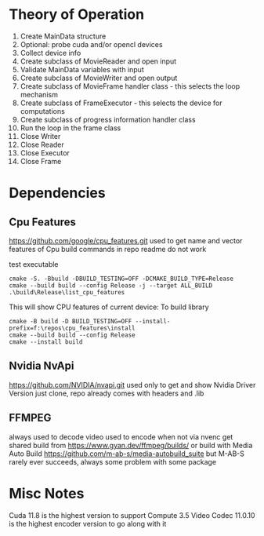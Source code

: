 # Theory of Operation

1. Create MainData structure
1. Optional: probe cuda and/or opencl devices
1. Collect device info
1. Create subclass of MovieReader and open input
1. Validate MainData variables with input
1. Create subclass of MovieWriter and open output
1. Create subclass of MovieFrame handler class - this selects the loop mechanism
1. Create subclass of FrameExecutor - this selects the device for computations
1. Create subclass of progress information handler class
1. Run the loop in the frame class
1. Close Writer
1. Close Reader
1. Close Executor
1. Close Frame

# Dependencies

## Cpu Features
https://github.com/google/cpu_features.git
used to get name and vector features of Cpu
build commands in repo readme do not work

test executable
```
cmake -S. -Bbuild -DBUILD_TESTING=OFF -DCMAKE_BUILD_TYPE=Release
cmake --build build --config Release -j --target ALL_BUILD
.\build\Release\list_cpu_features
```

This will show CPU features of current device:
To build library
```
cmake -B build -D BUILD_TESTING=OFF --install-prefix=f:\repos\cpu_features\install
cmake --build build --config Release
cmake --install build
```

## Nvidia NvApi
https://github.com/NVIDIA/nvapi.git
used only to get and show Nvidia Driver Version
just clone, repo already comes with headers and .lib

## FFMPEG
always used to decode video
used to encode when not via nvenc
get shared build from https://www.gyan.dev/ffmpeg/builds/
or build with Media Auto Build https://github.com/m-ab-s/media-autobuild_suite
but M-AB-S rarely ever succeeds, always some problem with some package

# Misc Notes
Cuda 11.8 is the highest version to support Compute 3.5
Video Codec 11.0.10 is the highest encoder version to go along with it
